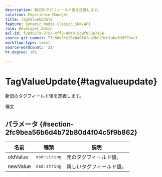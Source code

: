 ```yaml
---
description: 新旧のタグフィールド値を定義します。
solution: Experience Manager
title: TagValueUpdate
feature: Dynamic Media Classic,SDK/API
role: Developer,Admin
exl-id: f29d027a-375c-4ff0-8d4b-5c9f858a7a5e
source-git-commit: 77c88d5fe20e048f6fad2bb23cb1abe090793acf
workflow-type: tm+mt
source-wordcount: '31'
ht-degree: 16%

---
```


# TagValueUpdate{#tagvalueupdate}

新旧のタグフィールド値を定義します。

構文

## パラメータ {#section-2fc9bea56b6d4b72b80d4f04c5f9b862}

| 名前 | 種類 | 説明 |
|---|---|---|
| oldValue | `xsd:string` | 元のタグフィールド値。 |
| newValue | `xsd:string` | 新しいタグフィールド値。 |
